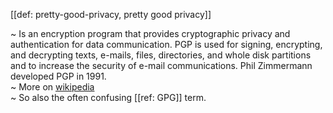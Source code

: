 [[def: pretty-good-privacy, pretty good privacy]]

~ Is an encryption program that provides cryptographic privacy and authentication for data communication. PGP is used for signing, encrypting, and decrypting texts, e-mails, files, directories, and whole disk partitions and to increase the security of e-mail communications. Phil Zimmermann developed PGP in 1991.  
~ More on [wikipedia](https://en.wikipedia.org/wiki/Pretty_Good_Privacy)  
~ So also the often confusing [[ref: GPG]] term.
